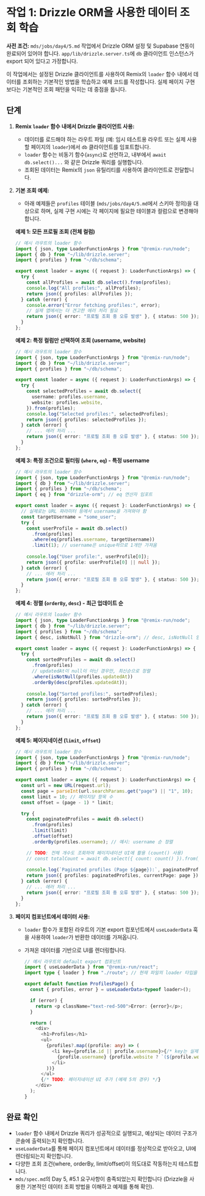 # 작업 1: Drizzle ORM을 사용한 데이터 조회 학습

**사전 조건:** `mds/jobs/day4/5.md` 작업에서 Drizzle ORM 설정 및 Supabase 연동이 완료되어 있어야 합니다. `app/lib/drizzle.server.ts`에 `db` 클라이언트 인스턴스가 export 되어 있다고 가정합니다.

이 작업에서는 설정된 Drizzle 클라이언트를 사용하여 Remix의 `loader` 함수 내에서 데이터를 조회하는 기본적인 방법을 학습하고 예제 코드를 작성합니다. 실제 페이지 구현보다는 기본적인 조회 패턴을 익히는 데 중점을 둡니다.

## 단계

1.  **Remix `loader` 함수 내에서 Drizzle 클라이언트 사용:**
    *   데이터를 로드해야 하는 라우트 파일 (예: 임시 테스트용 라우트 또는 실제 사용할 페이지의 `loader`)에서 `db` 클라이언트를 임포트합니다.
    *   `loader` 함수는 비동기 함수(`async`)로 선언하고, 내부에서 `await db.select()...` 와 같은 Drizzle 쿼리를 실행합니다.
    *   조회된 데이터는 Remix의 `json` 유틸리티를 사용하여 클라이언트로 전달합니다.

2.  **기본 조회 예제:**
    *   아래 예제들은 `profiles` 테이블 (`mds/jobs/day4/5.md`에서 스키마 정의)을 대상으로 하며, 실제 구현 시에는 각 페이지에 필요한 테이블과 컬럼으로 변경해야 합니다.

    **예제 1: 모든 프로필 조회 (전체 컬럼)**
    ```typescript
    // 예시 라우트의 loader 함수
    import { json, type LoaderFunctionArgs } from "@remix-run/node";
    import { db } from "~/lib/drizzle.server";
    import { profiles } from "~/db/schema";

    export const loader = async ({ request }: LoaderFunctionArgs) => {
      try {
        const allProfiles = await db.select().from(profiles);
        console.log("All profiles:", allProfiles);
        return json({ profiles: allProfiles });
      } catch (error) {
        console.error("Error fetching profiles:", error);
        // 실제 앱에서는 더 견고한 에러 처리 필요
        return json({ error: "프로필 조회 중 오류 발생" }, { status: 500 });
      }
    };
    ```

    **예제 2: 특정 컬럼만 선택하여 조회 (username, website)**
    ```typescript
    // 예시 라우트의 loader 함수
    import { json, type LoaderFunctionArgs } from "@remix-run/node";
    import { db } from "~/lib/drizzle.server";
    import { profiles } from "~/db/schema";

    export const loader = async ({ request }: LoaderFunctionArgs) => {
      try {
        const selectedProfiles = await db.select({
          username: profiles.username,
          website: profiles.website,
        }).from(profiles);
        console.log("Selected profiles:", selectedProfiles);
        return json({ profiles: selectedProfiles });
      } catch (error) {
        // ... 에러 처리 ...
        return json({ error: "프로필 조회 중 오류 발생" }, { status: 500 });
      }
    };
    ```

    **예제 3: 특정 조건으로 필터링 (`where`, `eq`) - 특정 username**
    ```typescript
    // 예시 라우트의 loader 함수
    import { json, type LoaderFunctionArgs } from "@remix-run/node";
    import { db } from "~/lib/drizzle.server";
    import { profiles } from "~/db/schema";
    import { eq } from "drizzle-orm"; // eq 연산자 임포트

    export const loader = async ({ request }: LoaderFunctionArgs) => {
      // 실제로는 URL 파라미터 등에서 username을 가져와야 함
      const targetUsername = "some_user"; 
      try {
        const userProfile = await db.select()
          .from(profiles)
          .where(eq(profiles.username, targetUsername))
          .limit(1); // username은 unique하므로 1개만 가져옴
          
        console.log("User profile:", userProfile[0]);
        return json({ profile: userProfile[0] || null });
      } catch (error) {
        // ... 에러 처리 ...
        return json({ error: "프로필 조회 중 오류 발생" }, { status: 500 });
      }
    };
    ```

    **예제 4: 정렬 (`orderBy`, `desc`) - 최근 업데이트 순**
    ```typescript
    // 예시 라우트의 loader 함수
    import { json, type LoaderFunctionArgs } from "@remix-run/node";
    import { db } from "~/lib/drizzle.server";
    import { profiles } from "~/db/schema";
    import { desc, isNotNull } from "drizzle-orm"; // desc, isNotNull 임포트

    export const loader = async ({ request }: LoaderFunctionArgs) => {
      try {
        const sortedProfiles = await db.select()
          .from(profiles)
          // updatedAt이 null이 아닌 경우만, 최신순으로 정렬
          .where(isNotNull(profiles.updatedAt))
          .orderBy(desc(profiles.updatedAt)); 
          
        console.log("Sorted profiles:", sortedProfiles);
        return json({ profiles: sortedProfiles });
      } catch (error) {
        // ... 에러 처리 ...
        return json({ error: "프로필 조회 중 오류 발생" }, { status: 500 });
      }
    };
    ```

    **예제 5: 페이지네이션 (`limit`, `offset`)**
    ```typescript
    // 예시 라우트의 loader 함수
    import { json, type LoaderFunctionArgs } from "@remix-run/node";
    import { db } from "~/lib/drizzle.server";
    import { profiles } from "~/db/schema";

    export const loader = async ({ request }: LoaderFunctionArgs) => {
      const url = new URL(request.url);
      const page = parseInt(url.searchParams.get("page") || "1", 10);
      const limit = 10; // 페이지당 항목 수
      const offset = (page - 1) * limit;

      try {
        const paginatedProfiles = await db.select()
          .from(profiles)
          .limit(limit)
          .offset(offset)
          .orderBy(profiles.username); // 예시: username 순 정렬

        // TODO: 전체 개수도 조회하여 페이지네이션 UI에 활용 (count() 사용)
        // const totalCount = await db.select({ count: count() }).from(profiles);
          
        console.log(`Paginated profiles (Page ${page}):`, paginatedProfiles);
        return json({ profiles: paginatedProfiles, currentPage: page });
      } catch (error) {
        // ... 에러 처리 ...
        return json({ error: "프로필 조회 중 오류 발생" }, { status: 500 });
      }
    };
    ```

3.  **페이지 컴포넌트에서 데이터 사용:**
    *   `loader` 함수가 포함된 라우트의 기본 export 컴포넌트에서 `useLoaderData` 훅을 사용하여 `loader`가 반환한 데이터를 가져옵니다.
    *   가져온 데이터를 기반으로 UI를 렌더링합니다.

        ```typescript
        // 예시 라우트의 default export 컴포넌트
        import { useLoaderData } from "@remix-run/react";
        import type { loader } from "./route"; // 현재 파일의 loader 타입을 가져옴

        export default function ProfilesPage() {
          const { profiles, error } = useLoaderData<typeof loader>();

          if (error) {
            return <p className="text-red-500">Error: {error}</p>;
          }

          return (
            <div>
              <h1>Profiles</h1>
              <ul>
                {profiles?.map((profile: any) => (
                  <li key={profile.id || profile.username}>{/* key는 실제 데이터 구조에 맞게 */}
                    {profile.username} {profile.website ? `(${profile.website})` : ''}
                  </li>
                ))}
              </ul>
              {/* TODO: 페이지네이션 UI 추가 (예제 5의 경우) */}
            </div>
          );
        }
        ```

## 완료 확인

*   `loader` 함수 내에서 Drizzle 쿼리가 성공적으로 실행되고, 예상되는 데이터 구조가 콘솔에 출력되는지 확인합니다.
*   `useLoaderData`를 통해 페이지 컴포넌트에서 데이터를 정상적으로 받아오고, UI에 렌더링되는지 확인합니다.
*   다양한 조회 조건(where, orderBy, limit/offset)이 의도대로 작동하는지 테스트합니다.
*   `mds/spec.md`의 Day 5, #5.1 요구사항이 충족되었는지 확인합니다 (Drizzle을 사용한 기본적인 데이터 조회 방법을 이해하고 예제를 통해 확인). 